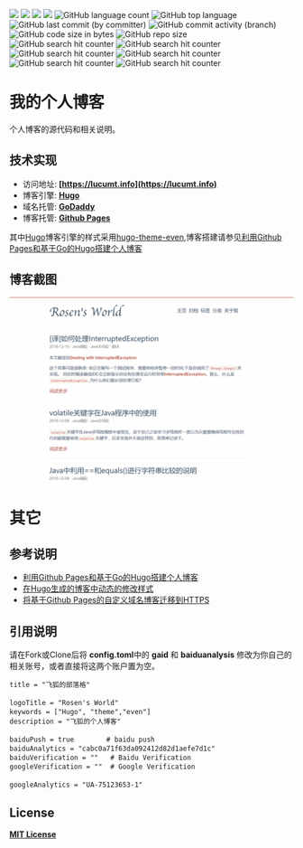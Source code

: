 ![](https://img.shields.io/github/forks/lucumt/ghblog)
![](https://img.shields.io/github/stars/lucumt/ghblog)
![](https://img.shields.io/github/license/lucumt/ghblog)
![](https://img.shields.io/github/actions/workflow/status/lucumt/ghblog/pages-automatic-deploy.yml)
![GitHub language count](https://img.shields.io/github/languages/count/lucumt/ghblog)
![GitHub top language](https://img.shields.io/github/languages/top/lucumt/ghblog)
<br/>
![GitHub last commit (by committer)](https://img.shields.io/github/last-commit/lucumt/ghblog)
![GitHub commit activity (branch)](https://img.shields.io/github/commit-activity/m/lucumt/ghblog)
![GitHub code size in bytes](https://img.shields.io/github/languages/code-size/lucumt/ghblog)
![GitHub repo size](https://img.shields.io/github/repo-size/lucumt/ghblog)
<br/>
![GitHub search hit counter](https://img.shields.io/github/search/lucumt/ghblog/Hugo)
![GitHub search hit counter](https://img.shields.io/github/search/lucumt/ghblog/Even)
![GitHub search hit counter](https://img.shields.io/github/search/lucumt/ghblog/Java)
![GitHub search hit counter](https://img.shields.io/github/search/lucumt/ghblog/Spring)
![GitHub search hit counter](https://img.shields.io/github/search/lucumt/ghblog/MySQL)
![GitHub search hit counter](https://img.shields.io/github/search/lucumt/ghblog/Golang)


# 我的个人博客
个人博客的源代码和相关说明。

## 技术实现
- 访问地址: **[https://lucumt.info](https://lucumt.info)**
- 博客引擎: **[Hugo](https://gohugo.io/)**
- 域名托管: **[GoDaddy](https://www.godaddy.com)**
- 博客托管: **[Github Pages](https://pages.github.com/)**  

其中[Hugo](https://gohugo.io/)博客引擎的样式采用[hugo-theme-even](https://github.com/olOwOlo/hugo-theme-even),博客搭建请参见[利用Github Pages和基于Go的Hugo搭建个人博客](http://lucumt.info/post/create-website-with-hugo/) 

## 博客截图
![个人博客截图](static/blog_img/lucumt.info.png)  

# 其它

## 参考说明

* [利用Github Pages和基于Go的Hugo搭建个人博客](https://lucumt.info/post/hugo/create-website-with-hugo/)
* [在Hugo生成的博客中动态的修改样式](https://lucumt.info/post/hugo/change-hugo-style-in-even-theme/)
* [将基于Github Pages的自定义域名博客迁移到HTTPS](https://lucumt.info/post/hugo/migrate-github-blog-from-http-to-https/)

## 引用说明

请在Fork或Clone后将 **config.toml**中的 **gaid** 和 **baiduanalysis** 修改为你自己的相关账号，或者直接将这两个账户置为空。  

```
title = "飞狐的部落格"

logoTitle = "Rosen's World"
keywords = ["Hugo", "theme","even"]
description = "飞狐的个人博客"
  
baiduPush = true        # baidu push                 
baiduAnalytics = "cabc0a71f63da092412d82d1aefe7d1c"      
baiduVerification = ""   # Baidu Verification
googleVerification = ""  # Google Verification

googleAnalytics = "UA-75123653-1"  
```

## License

**[MIT License](https://en.wikipedia.org/wiki/MIT_License)**
